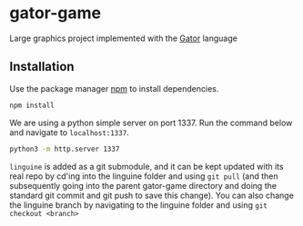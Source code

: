 # gator-game
Large graphics project implemented with the [Gator](https://github.com/cucapra/linguine) language

## Installation

Use the package manager [npm](https://www.npmjs.com/package/npm) to install dependencies.

```bash
npm install
```

We are using a python simple server on port 1337. Run the command below and navigate to `localhost:1337`.

```bash
python3 -m http.server 1337
```

`linguine` is added as a git submodule, and it can be kept updated with its real repo by cd'ing into the linguine folder and using `git pull` (and then subsequently going into the parent gator-game directory and doing the standard git commit and git push to save this change). You can also change the linguine branch by navigating to the linguine folder and using `git checkout <branch>`